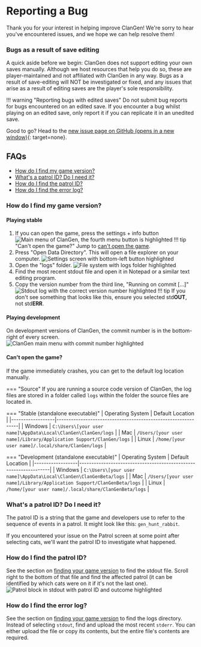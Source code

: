 # Reporting a Bug

Thank you for your interest in helping improve ClanGen! We're sorry to hear you've encountered issues, and we hope we
can help resolve them!

### Bugs as a result of save editing

A quick aside before we begin: ClanGen does not support editing your own saves manually. Although we host resources that
help you do so, these are player-maintained and not affiliated with ClanGen in any way. Bugs as a result of save-editing
will NOT be investigated or fixed, and any issues that arise as a result of editing saves are the player's sole
responsibility.

!!! warning "Reporting bugs with edited saves"
Do not submit bug reports for bugs encountered on an edited save. If you encounter a bug whilst playing on an edited
save, only report it if you can replicate it in an unedited save.

Good to go? Head to
the [new issue page on GitHub (opens in a new window)](https://github.com/ClanGenOfficial/clangen/issues/new/choose){:
target=none}.

## FAQs

- [How do I find my game version?](#how-do-i-find-my-game-version)
- [What's a patrol ID? Do I need it?](#whats-a-patrol-id-do-i-need-it)
- [How do I find the patrol ID?](#how-do-i-find-the-patrol-id)
- [How do I find the error log?](#how-do-i-find-the-error-log)

### How do I find my game version?

#### Playing stable

1. If you can open the game, press the settings + info button
   ![Main menu of ClanGen, the fourth menu button is highlighted](assets/report-a-bug/find_game_version_stable_step1.png)
   !!! tip "Can't open the game?"
   Jump to [can't open the game](#cant-open-the-game).
2. Press "Open Data Directory". This will open a file explorer on your computer.
   ![Settings screen with bottom-left button highlighted](assets/report-a-bug/find_game_version_stable_step2.png)
3. Open the "logs" folder.
   ![File system with logs folder highlighted](assets/report-a-bug/find_game_version_stable_step3.png)
4. Find the most recent stdout file and open it in Notepad or a similar text editing program.
5. Copy the version number from the third line, "Running on commit [...]"
   ![Stdout log with the correct version number highlighted](assets/report-a-bug/find_game_version_stable_step5.png)
   !!! tip
   If you don't see something that looks like this, ensure you selected std**OUT**, not std**ERR**.

#### Playing development

On development versions of ClanGen, the commit number is in the bottom-right of every screen.
![ClanGen main menu with commit number highlighted](assets/report-a-bug/find_game_version_dev_source.png)

#### Can't open the game?

If the game immediately crashes, you can get to the default log location manually.

=== "Source"
If you are running a source code version of ClanGen, the log files are stored in a folder called `logs` within the folder the source files are located in.

=== "Stable (standalone executable)"
| Operating System | Default Location |
|------------------|--------------------------------------------------------------|
| Windows | `C:\Users\[your user name]\AppData\Local\ClanGen\ClanGen/logs` |
| Mac | `/Users/[your user name]/Library/Application Support/ClanGen/logs` |
| Linux | `/home/[your user name]/.local/share/ClanGen/logs` |

=== "Development (standalone executable)"
| Operating System | Default Location |
|------------------|------------------------------------------------------------------|
| Windows | `C:\Users\[your user name]\AppData\Local\ClanGen\ClanGenBeta/logs` |
| Mac | `/Users/[your user name]/Library/Application Support/ClanGenBeta/logs` |
| Linux | `/home/[your user name]/.local/share/ClanGenBeta/logs` |

### What's a patrol ID? Do I need it?

The patrol ID is a string that the game and developers use to refer to the sequence of events in a patrol. It might look
like this: `gen_hunt_rabbit`.

If you encountered your issue on the Patrol screen at some point after selecting cats, we'll want the patrol ID to
investigate what happened.

### How do I find the patrol ID?

See the section on [finding your game version](#how-do-i-find-my-game-version) to find the stdout file. Scroll right to
the bottom of that file and find the affected patrol (it can be identified by which cats were on it if it's not the last
one).
![Patrol block in `stdout` with patrol ID and outcome highlighted](assets/report-a-bug/patrol_block_stdout.png)

### How do I find the error log?

See the section on [finding your game version](#how-do-i-find-my-game-version) to find the logs directory. Instead of
selecting `stdout`, find and upload the most recent `stderr`. You can either upload the file or copy its contents, but
the entire file's contents are required.
